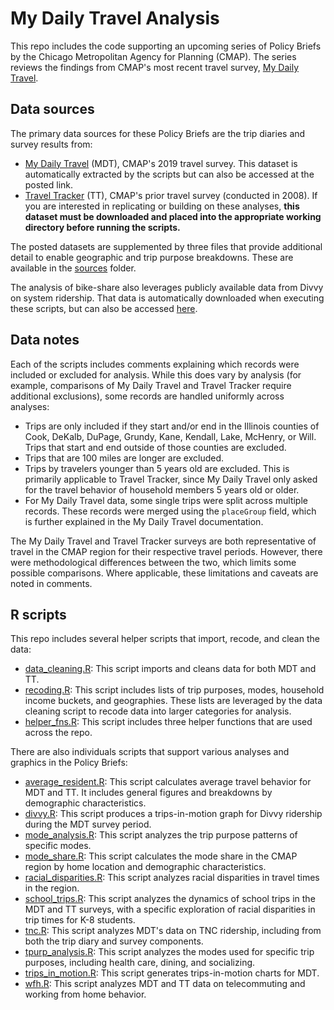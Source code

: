 # My Daily Travel Analysis
 
This repo includes the code supporting an upcoming series of Policy Briefs by the Chicago Metropolitan Agency for Planning (CMAP). The series reviews the findings from CMAP's most recent travel survey, [My Daily Travel](https://www.cmap.illinois.gov/data/transportation/travel-survey).

## Data sources

The primary data sources for these Policy Briefs are the trip diaries and survey results from:
- [My Daily Travel](https://datahub.cmap.illinois.gov/dataset/mydailytravel-2018-2019-public) (MDT), CMAP's 2019 travel survey. This dataset is automatically extracted by the scripts but can also be accessed at the posted link.
- [Travel Tracker](https://datahub.cmap.illinois.gov/dataset/traveltracker0708/resource/092af96e-9c7a-4182-a1e1-ecff588a9de0?inner_span=True) (TT), CMAP's prior travel survey (conducted in 2008). If you are interested in replicating or building on these analyses, **this dataset must be downloaded and placed into the appropriate working directory before running the scripts.**

The posted datasets are supplemented by three files that provide additional detail to enable geographic and trip purpose breakdowns. These are available in the [sources](/source) folder.

The analysis of bike-share also leverages publicly available data from Divvy on system ridership. That data is automatically downloaded when executing these scripts, but can also be accessed [here](https://www.divvybikes.com/system-data).

## Data notes

Each of the scripts includes comments explaining which records were included or excluded for analysis. While this does vary by analysis (for example, comparisons of My Daily Travel and Travel Tracker require additional exclusions), some records are handled uniformly across analyses:
- Trips are only included if they start and/or end in the Illinois counties of Cook, DeKalb, DuPage, Grundy, Kane, Kendall, Lake, McHenry, or Will. Trips that start and end outside of those counties are excluded.
- Trips that are 100 miles are longer are excluded.
- Trips by travelers younger than 5 years old are excluded. This is primarily applicable to Travel Tracker, since My Daily Travel only asked for the travel behavior of household members 5 years old or older.
- For My Daily Travel data, some single trips were split across multiple records. These records were merged using the `placeGroup` field, which is further explained in the My Daily Travel documentation.

The My Daily Travel and Travel Tracker surveys are both representative of travel in the CMAP region for their respective travel periods. However, there were methodological differences between the two, which limits some possible comparisons. Where applicable, these limitations and caveats are noted in comments.

## R scripts

This repo includes several helper scripts that import, recode, and clean the data:
- [data_cleaning.R](/R/data_cleaning.R): This script imports and cleans data for both MDT and TT.
- [recoding.R](/R/recoding.R): This script includes lists of trip purposes, modes, household income buckets, and geographies. These lists are leveraged by the data cleaning script to recode data into larger categories for analysis.
- [helper_fns.R](/R/helper_fns.R): This script includes three helper functions that are used across the repo.

There are also individuals scripts that support various analyses and graphics in the Policy Briefs:
- [average_resident.R](/R/average_resident.R): This script calculates average travel behavior for MDT and TT. It includes general figures and breakdowns by demographic characteristics.
- [divvy.R](/R/divvy.R): This script produces a trips-in-motion graph for Divvy ridership during the MDT survey period.
- [mode_analysis.R](/R/tpurps_of_modes.R): This script analyzes the trip purpose patterns of specific modes.
- [mode_share.R](/R/mode_share.R): This script calculates the mode share in the CMAP region by home location and demographic characteristics.
- [racial_disparities.R](/R/racial_disparities.R): This script analyzes racial disparities in travel times in the region.
- [school_trips.R](/R/school_trips.R): This script analyzes the dynamics of school trips in the MDT and TT surveys, with a specific exploration of racial disparities in trip times for K-8 students.
- [tnc.R](/R/tnc.R): This script analyzes MDT's data on TNC ridership, including from both the trip diary and survey components.
- [tpurp_analysis.R](/R/modes_of_tpurps.R): This script analyzes the modes used for specific trip purposes, including health care, dining, and socializing.
- [trips_in_motion.R](/R/trips_in_motion.R): This script generates trips-in-motion charts for MDT.
- [wfh.R](/R/wfh.R): This script analyzes MDT and TT data on telecommuting and working from home behavior.
